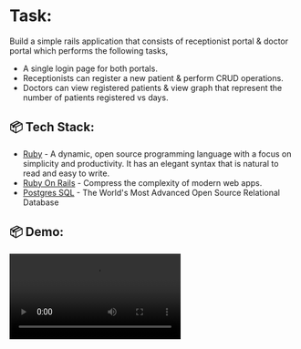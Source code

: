 
# Task:

Build a simple rails application that consists of receptionist portal & doctor portal which performs the following tasks,
- A single login page for both portals.
- Receptionists can register a new patient & perform CRUD operations.
- Doctors can view registered patients & view graph that represent the number of patients registered vs days.


##  📦 Tech Stack:

- [Ruby](https://www.ruby-lang.org/en/) - A dynamic, open source programming language with a focus on simplicity and productivity. It has an elegant syntax that is natural to read and easy to write.
- [Ruby On Rails](https://rubyonrails.org/) - Compress the complexity of modern web apps.
- [Postgres SQL](https://www.postgresql.org/) - The World's Most Advanced Open Source Relational Database

##  📦 Demo:

![Demo Video](https://raw.githubusercontent.com/Arvind-4/ruby-patients/.github/static/demo.mp4)






